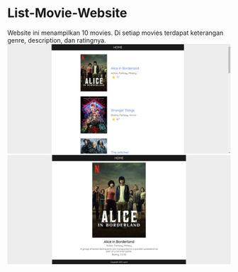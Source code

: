 # List-Movie-Website
Website ini menampilkan 10 movies. Di setiap movies terdapat keterangan genre, description, dan ratingnya.
![home](pictures/home.png) 
![description](pictures/description.png)